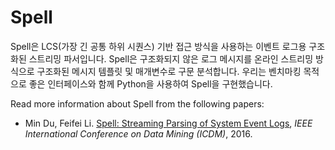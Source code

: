 # Spell

Spell은 LCS(가장 긴 공통 하위 시퀀스) 기반 접근 방식을 사용하는 이벤트 로그용 구조화된 스트리밍 파서입니다. Spell은 구조화되지 않은 로그 메시지를 온라인 스트리밍 방식으로 구조화된 메시지 템플릿 및 매개변수로 구문 분석합니다. 우리는 벤치마킹 목적으로 좋은 인터페이스와 함께 Python을 사용하여 Spell을 구현했습니다.

Read more information about Spell from the following papers:

+ Min Du, Feifei Li. [Spell: Streaming Parsing of System Event Logs](https://www.cs.utah.edu/~lifeifei/papers/spell.pdf), *IEEE International Conference on Data Mining (ICDM)*, 2016.
